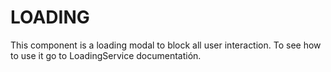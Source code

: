 # LOADING

This component is a loading modal to block all user interaction. To see how to use it go to LoadingService documentatión.

